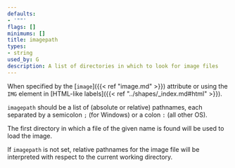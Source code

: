 ```yaml
---
defaults:
- '""'
flags: []
minimums: []
title: imagepath
types:
- string
used_by: G
description: A list of directories in which to look for image files
---
```

When specified
by the [`image`]({{< ref "image.md" >}}) attribute or using the `IMG` element in [HTML-like
labels]({{< ref "../shapes/_index.md#html" >}}).

`imagepath` should be a list of (absolute or
relative) pathnames, each separated by a semicolon `;` (for Windows) or a colon `:`
(all other OS).

The first directory in which a file of the given name is
found will be used to load the image.

If `imagepath` is not set, relative pathnames for the image file will be
interpreted with respect to the current working directory.
